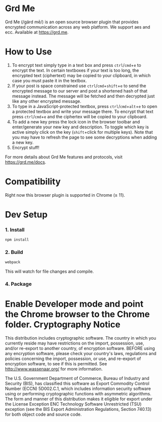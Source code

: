 Grd Me
======

Grd Me (/ɡärd mē/) is an open source browser plugin that provides encrypted communication across any web platform.  We support aes and ecc. Available at https://grd.me.

How to Use
==========

1. To encrypt text simply type in a text box and press `ctrl`/`cmd`+`e` to encrypt the text. In certain textboxes if your text is too long, the encrypted text (ciphertext) may be copied to your clipboard, in which case you must paste it in the textbox.
2. If your post is space constrained use `ctrl`/`cmd`+`shift`+`e` to send the encrypted message to our server and post a shortened hash of that message instead. The message will be fetched and then decrypted just like any other encrypted message.
3. To type in a JavaScript-protected textbox, press `ctrl`/`cmd`+`alt`+`e` to open a protected textbox and write your message there. To encrypt that text press `ctrl`/`cmd`+`e` and the ciphertex will be copied to your clipboard.
4. To add a new key press the lock icon in the browser toolbar and enter/generate your new key and description. To toggle which key is active simply click on the key (`shift`+click for multiple keys). Note that you may have to refresh the page to see some decryptions when adding a new key.
5. Encrypt stuff!

For more details about Grd Me features and protocols, visit https://grd.me/docs.

Compatibility
==============
Right now this browser plugin is supported in Chrome (≥ 11).

Dev Setup
==============
### 1. Install
```bash
npm install
```
### 2. Build
```bash
webpack
```
This will watch for file changes and compile.
### 4. Package
Enable Developer mode and point the Chrome browser to the Chrome folder.
Cryptography Notice
======================

This distribution includes cryptographic software. The country in which you currently reside may have restrictions on the import, possession, use, and/or re-export to another country, of encryption software.
BEFORE using any encryption software, please check your country's laws, regulations and policies concerning the import, possession, or use, and re-export of encryption software, to see if this is permitted.
See <http://www.wassenaar.org/> for more information.

The U.S. Government Department of Commerce, Bureau of Industry and Security (BIS), has classified this software as Export Commodity Control Number (ECCN) 5D002.C.1, which includes information security software using or performing cryptographic functions with asymmetric algorithms.
The form and manner of this distribution makes it eligible for export under the License Exception ENC Technology Software Unrestricted (TSU) exception (see the BIS Export Administration Regulations, Section 740.13) for both object code and source code.
